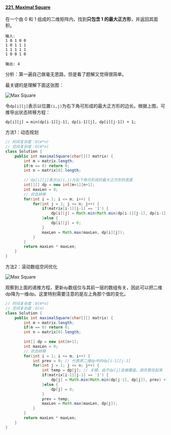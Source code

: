 #### [221. Maximal Square](https://leetcode-cn.com/problems/maximal-square/)

在一个由 0 和 1 组成的二维矩阵内，找到**只包含 1 的最大正方形**，并返回其面积。

```
输入: 
1 0 1 0 0
1 0 1 1 1
1 1 1 1 1
1 0 0 1 0

输出: 4
```

分析：第一遍自己做毫无思路，但是看了题解又觉得很简单。

最关键的是理解下面这张图：

![Max Square](https://leetcode.com/media/original_images/221_Maximal_Square.PNG?raw=true)

令`dp[i][j]`表示以位置`(i,j)`为右下角可形成的最大正方形的边长。根据上图，可推导出状态转移方程：

```
dp[i][j] = min(dp[i-1][j-1], dp[i-1][j], dp[i][j-1]) + 1;
```

方法1：动态规划

```java
// 时间复杂度：O(m*n)
// 空间复杂度：O(m*n)
class Solution {
    public int maximalSquare(char[][] matrix) {
        int m = matrix.length;
        if(m == 0) return 0;
        int n = matrix[0].length;
        
        // dp[i][j]表示以(i,j)为右下角可形成的最大正方形的宽度
        int[][] dp = new int[m+1][n+1];
        int maxLen = 0;
        // 状态转移
        for(int i = 1; i <= m; i++) {
            for(int j = 1; j <= n; j++) {
                if(matrix[i-1][j-1] == '1') {
                    dp[i][j] = Math.min(Math.min(dp[i-1][j-1], dp[i-1][j]), dp[i][j-1]) + 1;
                }else {
                    dp[i][j] = 0;
                }
                maxLen = Math.max(maxLen, dp[i][j]);
            }
        }
        return maxLen * maxLen;
    }
}
```



方法2：滚动数组空间优化

![ Max Square ](https://leetcode.com/media/original_images/221_Maximal_Square1.png?raw=true)

观察到上面的递推方程，更新`dp`数组仅与其前一层的数组有关，因此可以把二维dp降为一维dp。这里特别需要注意的是左上角那个值的变化。

```java
// 时间复杂度：O(m*n)
// 空间复杂度：O(n)
class Solution {
    public int maximalSquare(char[][] matrix) {
        int m = matrix.length;
        if(m == 0) return 0;
        int n = matrix[0].length;
        
        int[] dp = new int[n+1];
        int maxLen = 0;
        // 状态转移
        for(int i = 1; i <= m; i++) {
          	int prev = 0; // 代表原二维dp中的dp[i-1][j-1]
            for(int j = 1; j <= n; j++) {
                int temp = dp[j]; // 关键，由于dp[j]会被覆盖，故先暂存起来
                if(matrix[i-1][j-1] == '1') {
                    dp[j] = Math.min(Math.min(dp[j-1], dp[j]), prev) + 1;
                }else {
                    dp[j] = 0;
                }
                prev = temp;
                maxLen = Math.max(maxLen, dp[j]);
            }
        }
        return maxLen * maxLen;
    }
}
```

